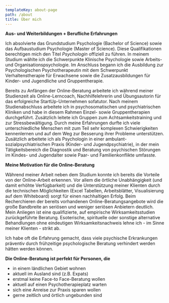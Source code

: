 ```yaml
---
templateKey: about-page
path: /about
title: Über mich
---
```

**Aus- und Weiterbildungen + Berufliche Erfahrungen**

Ich absolvierte das Grundstudium Psychologie (Bachelor of Science) sowie das Aufbaustudium Psychologie (Master of Science). Diese Qualifikationen berechtigen mich den Titel *Psychologin* offiziell zu führen. In meinem Studium wählte ich die Schwerpunkte Klinische Psychologie sowie Arbeits- und Organisationspsychologie. Im Anschluss begann ich die Ausbildung zur Psychologischen Psychotherapeutin mit dem Schwerpunkt Verhaltenstherapie für Erwachsene sowie die Zusatzausbildungen für Kinder- und Jugendliche und Gruppentherapie.

Bereits zu Anfängen der Online-Beratung arbeitete ich während meiner Studienzeit als Online-Lerncoach, Nachhilfelehrerin und Übungsautorin für das erfolgreiche StartUp-Unternehmen sofatutor. Nach meinem Studienabschluss arbeitete ich in psychosomatischen und psychiatrischen Kliniken und habe in diesem Rahmen Einzel- sowie Gruppentherapien durchgeführt. Zusätzlich leitete ich Gruppen zum Achtsamkeitstraining und zur Stressbewältigung. Durch meine Erfahrungen durfte ich viele unterschiedliche Menschen mit zum Teil sehr komplexen Schwierigkeiten kennenlernen und auf dem Weg zur Besserung ihrer Probleme unterstützen. Zusätzlich arbeitete ich als Psychologin in einer ambulant-sozialpsychiatrischen Praxis (Kinder- und Jugendpsychiatrie), in der mein Tätigkeitsbereich die Diagnostik und Beratung von psychischen Störungen im Kindes- und Jugendalter sowie Paar- und Familienkonflikte umfasste.

**Meine Motivation für die Online-Beratung**

Während meiner Arbeit neben dem Studium konnte ich bereits die Vorteile von der Online-Arbeit erkennen. Vor allem die örtliche Unabhängigkeit (und damit erhöhte Verfügbarkeit) und die Unterstützung meiner Klienten durch die technischen Möglichkeiten (Excel Tabellen, Arbeitsblätter, Visualisierung auf dem Whiteboard) sorgt für einen nachhaltigen Erfolg.
Beim Recherchieren der bereits vorhandenen Online-Beratungsangebote wird die große Bandbreite an seriösen und weniger seriösen Anbietern deutlich. Mein Anliegen ist eine qualifizierte, auf empirische Wirksamkeitsstudien zurückgeführte Beratung. Esoterische, spirituelle oder sonstige alternative Behandlungen ohne eindeutigen Wirksamkeitsnachweis lehne ich - im Sinne meiner Klienten - strikt ab.

Ich habe oft die Erfahrung gemacht, dass viele psychische Erkrankungen präventiv durch frühzeitige psychologische Beratung verhindert werden hätten werden können. 

**Die Online-Beratung ist perfekt für Personen, die**

* in einem ländlichen Gebiet wohnen
* aktuell im Ausland sind (z.B. Expats)
* erstmal keine Face-to Face-Beratung wollen
* aktuell auf einen Psychotherapieplatz warten
* sich eine Anreise zur Praxis sparen wollen
* gerne zeitlich und örtlich ungebunden sind